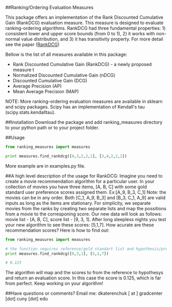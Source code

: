 ##Ranking/Ordering Evaluation Measures

This package offers an implementation of the Rank Discounted Cumulative Gain (RankDCG) evaluation measure. This measure is designed to evaluate ranking-ordering algorithms. RankDCG had three fundamental properties: 1) consistent lower and upper score bounds (from 0 to 1), 2) it works with non-normal value distribution, and 3) it has transitivity property. For more detail see the paper ([RankDCG](http://www.dk-lab.com/wp-content/uploads/2014/07/RankDCG.pdf))

Bellow is the list of all measures available in this package:

* Rank Discounted Cumulative Gain (RankDCG) - a newly proposed measure t
* Normalized Discounted Cumulative Gain (nDCG)
* Discounted Cumulative Gain (DCG)
* Average Precision (AP)
* Mean Average Precision (MAP)

NOTE: More ranking-ordering evaluation measures are available in sklearn and scipy packages. Scipy has an implementation of Kendall's tau (scipy.stats.kendalltau).

##Installation
Download the package and add ranking_measures directory to your python path or to your project folder.

##Usage

```python
from ranking_measures import measures

print measures.find_rankdcg([4,3,2,2,1], [3,4,2,2,1])
```

More example are in examples.py file.

##A high level description of the usage for RankDCG:
Imagine you need to create a movie recommendation algorithm for a particular user. In your collection of movies you have three items, [A, B, C] with some gold standard user preference scores assigned them. Ex:[A_9, B_3, C_1] Note: the movies can be in any order. Both [C_1, A_9, B_3] and [B_3, C_1, A_9] are valid inputs as long as the items are stationary. For simplicity, we separate movies from the ranks by creating two separate lists and map the possitions from a movie to the corresponing score. Our new data will look as follows: movie list - [A, B, C], score list - [9, 3, 1]. After long sleepless nights you test your new algorithm to see these scores: [5,1,7]. How acurate are these recommendation scores? Here is how to find out:

```python
from ranking_measures import measures

# the function requires reference/gold standart list and hypothesis/prediction list
print measures.find_rankdcg([9,3,1], [5,1,7])

# 0.125 
```

The algorithm will map and the scores to from the reference to hypothesys and return an evaluation score. In this case the score is 0.125, which is far from perfect. Keep working on your algorithm!


##Have questions or comments?
Email me: dkaterenchuk [ at ] gradcenter [dot] cuny [dot] edu